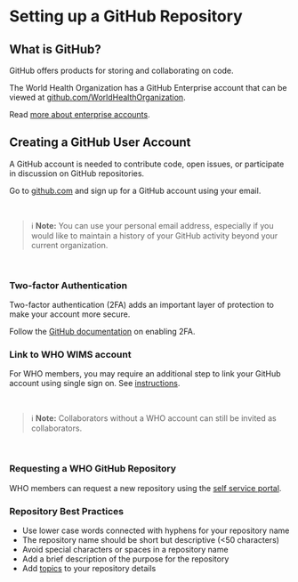 # Setting up a GitHub Repository

## What is GitHub?

GitHub offers products for storing and collaborating on code.

The World Health Organization has a GitHub Enterprise account that can be viewed at [github.com/WorldHealthOrganization](https://github.com/WorldHealthOrganization).

Read [more about enterprise accounts](https://docs.github.com/en/enterprise-cloud@latest/admin/overview/about-enterprise-accounts).

## Creating a GitHub User Account

A GitHub account is needed to contribute code, open issues, or participate in discussion on GitHub repositories. 

Go to [github.com](https://github.com/) and sign up for a GitHub account using your email.

<br>

> ℹ **Note:** You can use your personal email address, especially if you would like to maintain a history of your GitHub activity beyond your current organization.

<br>

### Two-factor Authentication

Two-factor authentication (2FA) adds an important layer of protection to make your account more secure.

Follow the [GitHub documentation](https://docs.github.com/en/authentication/securing-your-account-with-two-factor-authentication-2fa/configuring-two-factor-authentication) on enabling 2FA.

### Link to WHO WIMS account

For WHO members, you may require an additional step to link your GitHub account using single sign on. See [instructions](https://extranet.who.int/confluence/display/github/GitHub+Standards).

<br>

> ℹ **Note:** Collaborators without a WHO account can still be invited as collaborators.

<br>

### Requesting a WHO GitHub Repository

WHO members can request a new repository using the [self service portal](https://who.service-now.com/self_service?id=sc_cat_item&sys_id=87bc6f40db1c9090a10ba7c748961988).


### Repository Best Practices

- Use lower case words connected with hyphens for your repository name
- The repository name should be short but descriptive (<50 characters)
- Avoid special characters or spaces in a repository name
- Add a brief description of the purpose for the repository
- Add [topics](https://github.blog/2017-01-31-introducing-topics/) to your repository details